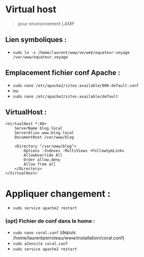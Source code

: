 Virtual host
============

> pour environnement LAMP

Lien symboliques :
------------------

* `sudo ln -s /home/laurent/www/ve/web/equateur-voyage /var/www/equateur.voyage`


Emplacement fichier conf Apache :
---------------------------------

* `sudo nano /etc/apache2/sites-available/000-default.conf`
* ou 
* `sudo nano /etc/apache2/sites-available/default`

VirtualHost :
-------------

````
<VirtualHost *:80>
    ServerName blog.local
    ServerAlias www.blog.local
    DocumentRoot /var/www/blog

    <Directory "/var/www/blog">
        Options -Indexes -MultiViews +FollowSymLinks
        AllowOverride All
        Order allow,deny
        Allow from all
    </Directory>
</VirtualHost>
````

Appliquer changement :
======================

* `sudo service apache2 restart`


### (opt) Fichier de conf dans le home :

* `sudo nano coral.conf` (depuis /home/laurentperroteau/www/installation/coral.conf)
* `sudo a2ensite coral.conf`
* `sudo service apache2 restart`

